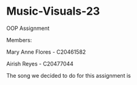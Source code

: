 # Music-Visuals-23
OOP Assignment 

Members: 


Mary Anne Flores - C20461582

Airish Reyes - C20477044


The song we decided to do for this assignment is 

